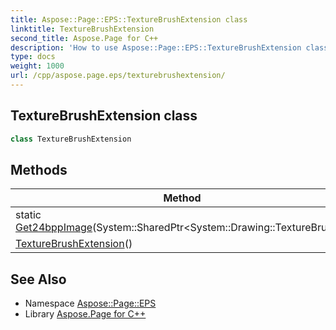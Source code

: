 ```yaml
---
title: Aspose::Page::EPS::TextureBrushExtension class
linktitle: TextureBrushExtension
second_title: Aspose.Page for C++
description: 'How to use Aspose::Page::EPS::TextureBrushExtension class in C++.'
type: docs
weight: 1000
url: /cpp/aspose.page.eps/texturebrushextension/
---
```

## TextureBrushExtension class




```cpp
class TextureBrushExtension
```

## Methods

| Method | Description |
| --- | --- |
| static [Get24bppImage](./get24bppimage/)(System::SharedPtr\<System::Drawing::TextureBrush\>) |  |
| [TextureBrushExtension](./texturebrushextension/)() |  |
## See Also

* Namespace [Aspose::Page::EPS](../)
* Library [Aspose.Page for C++](../../)
